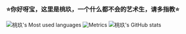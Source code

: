 ### ⭐你好呀宝，这里是桃玖，一个什么都不会的艺术生，请多指教⭐
![桃玖's Most used languages](https://github-readme-stats.vercel.app/api/top-langs/?username=luoyeye001&layout=compact&hide_border=true&langs_count=10)
![Metrics](https://metrics.lecoq.io/luoyeye001?template=classic&base=header%2C%20activity%2C%20community%2C%20repositories%2C%20metadata&base.indepth=false&base.hireable=false&base.skip=false&config.timezone=Asia%2FTokyo)
![桃玖's GitHub stats](https://github-readme-stats.vercel.app/api?username=luoyeye001&show_icons=true&theme=radical)



<!--
**luoyeye001/luoyeye001** is a ✨ _special_ ✨ repository because its `README.md` (this file) appears on your GitHub profile.

Here are some ideas to get you started:

- 🔭 I’m currently working on ...
- 🌱 I’m currently learning ...
- 👯 I’m looking to collaborate on ...
- 🤔 I’m looking for help with ...
- 💬 Ask me about ...
- 📫 How to reach me: ...
- 😄 Pronouns: ...
- ⚡ Fun fact: ...
-->
